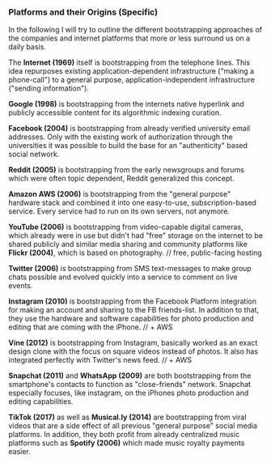 ### Platforms and their Origins (Specific)

In the following I will try to outline the different bootstrapping approaches of the companies and internet platforms that more or less surround us on a daily basis.


The **Internet (1969)** itself is bootstrapping from the telephone lines. This idea repurposes existing application-dependent infrastructure ("making a phone-call") to a general purpose, application-independent infrastructure ("sending information").    

**Google (1998)** is bootstrapping from the internets native hyperlink  and publicly accessible content for its algorithmic indexing curation.


**Facebook (2004)** is bootstrapping from already verified university email addresses. Only with the existing work of authorization through the universities it was possible to build the base for an "authenticity" based social network.


**Reddit (2005)** is bootstrapping from the early newsgroups and forums which were often topic dependent, Reddit generalized this concept.


**Amazon AWS (2006)** is bootstrapping from the "general purpose" hardware stack and combined it into one easy-to-use, subscription-based service. Every service had to run on its own servers, not anymore.


**YouTube (2006)** is bootstrapping from video-capable digital cameras, which already were in use but didn't had "free" storage on the internet to be shared publicly and similar media sharing and community platforms like **Flickr (2004)**, which is based on photography.
// free, public-facing hosting


**Twitter (2006)** is bootstrapping from SMS text-messages to make group chats possible and evolved quickly into a service to comment on live events.


**Instagram (2010)** is bootstrapping from the Facebook Platform integration for making an account and sharing to the FB friends-list. In addition to that, they use the hardware and software capabilities for photo production and editing that are coming with the iPhone.
// + AWS


**Vine (2012)** is bootstrapping from Instagram, basically worked as an exact design clone with the focus on square videos instead of photos. It also has integrated perfectly with Twitter's news feed.
// + AWS


**Snapchat (2011)** and **WhatsApp (2009)** are both bootstrapping from the smartphone's contacts to function as "close-friends" network. Snapchat especially focuses, like instagram, on the iPhones photo production and editing capabilities.


**TikTok (2017)** as well as **Musical.ly (2014)** are bootstrapping from viral videos that are a side effect of all previous "general purpose" social media platforms. In addition, they both profit from already centralized music platforms such as **Spotify (2006)** which made music royalty payments easier.
